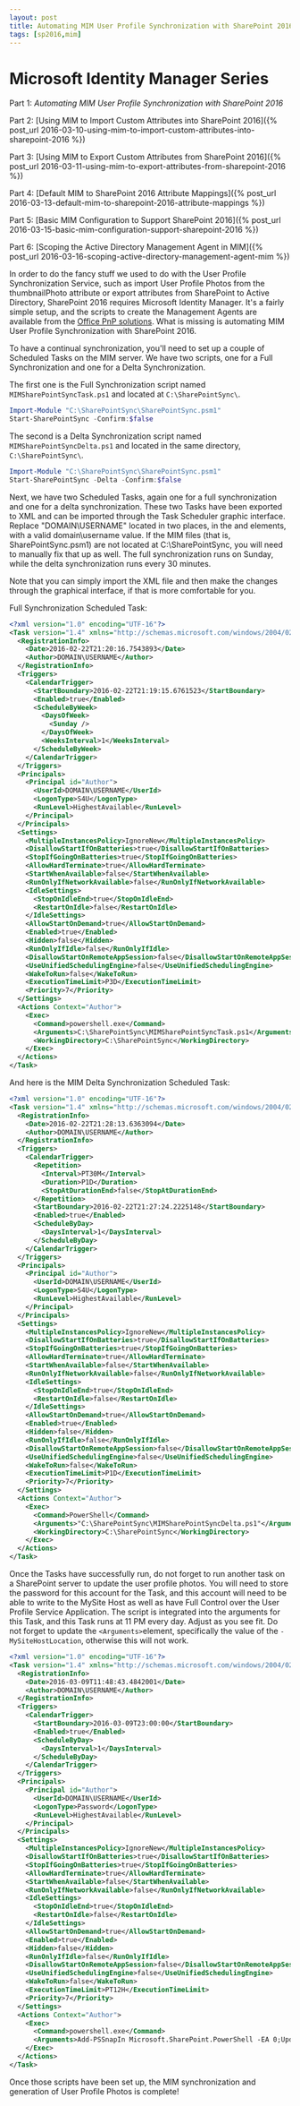 ```yaml
---
layout: post
title: Automating MIM User Profile Synchronization with SharePoint 2016
tags: [sp2016,mim]
---
```


# Microsoft Identity Manager Series

Part 1: _Automating MIM User Profile Synchronization with SharePoint 2016_

Part 2: [Using MIM to Import Custom Attributes into SharePoint 2016]({% post_url 2016-03-10-using-mim-to-import-custom-attributes-into-sharepoint-2016 %})

Part 3: [Using MIM to Export Custom Attributes from SharePoint 2016]({% post_url 2016-03-11-using-mim-to-export-attributes-from-sharepoint-2016 %})

Part 4: [Default MIM to SharePoint 2016 Attribute Mappings]({% post_url 2016-03-13-default-mim-to-sharepoint-2016-attribute-mappings %})

Part 5: [Basic MIM Configuration to Support SharePoint 2016]({% post_url 2016-03-15-basic-mim-configuration-support-sharepoint-2016 %})

Part 6: [Scoping the Active Directory Management Agent in MIM]({% post_url 2016-03-16-scoping-active-directory-management-agent-mim %})

In order to do the fancy stuff we used to do with the User Profile Synchronization Service, such as import User Profile Photos from the thumbnailPhoto attribute or export attributes from SharePoint to Active Directory, SharePoint 2016 requires Microsoft Identity Manager. It's a fairly simple setup, and the scripts to create the Management Agents are available from the [Office PnP solutions](https://github.com/OfficeDev/PnP-Tools/tree/master/Solutions/UserProfile.MIMSync). What is missing is automating MIM User Profile Synchronization with SharePoint 2016.

To have a continual synchronization, you'll need to set up a couple of Scheduled Tasks on the MIM server. We have two scripts, one for a Full Synchronization and one for a Delta Synchronization.

The first one is the Full Synchronization script named `MIMSharePointSyncTask.ps1` and located at `C:\SharePointSync\`.

```powershell
Import-Module "C:\SharePointSync\SharePointSync.psm1"
Start-SharePointSync -Confirm:$false
```

The second is a Delta Synchronization script named `MIMSharePointSyncDelta.ps1` and located in the same directory, `C:\SharePointSync\`.

```powershell
Import-Module "C:\SharePointSync\SharePointSync.psm1"
Start-SharePointSync -Delta -Confirm:$false
```

Next, we have two Scheduled Tasks, again one for a full synchronization and one for a delta synchronization. These two Tasks have been exported to XML and can be imported through the Task Scheduler graphic interface. Replace "DOMAIN\USERNAME" located in two places, in the <Author> and <UserId> elements, with a valid domain\username value. If the MIM files (that is, SharePointSync.psm1) are not located at C:\SharePointSync, you will need to manually fix that up as well. The full synchronization runs on Sunday, while the delta synchronization runs every 30 minutes.

Note that you can simply import the XML file and then make the changes through the graphical interface, if that is more comfortable for you.

Full Synchronization Scheduled Task:

```xml
<?xml version="1.0" encoding="UTF-16"?>
<Task version="1.4" xmlns="http://schemas.microsoft.com/windows/2004/02/mit/task">
  <RegistrationInfo>
    <Date>2016-02-22T21:20:16.7543893</Date>
    <Author>DOMAIN\USERNAME</Author>
  </RegistrationInfo>
  <Triggers>
    <CalendarTrigger>
      <StartBoundary>2016-02-22T21:19:15.6761523</StartBoundary>
      <Enabled>true</Enabled>
      <ScheduleByWeek>
        <DaysOfWeek>
          <Sunday />
        </DaysOfWeek>
        <WeeksInterval>1</WeeksInterval>
      </ScheduleByWeek>
    </CalendarTrigger>
  </Triggers>
  <Principals>
    <Principal id="Author">
      <UserId>DOMAIN\USERNAME</UserId>
      <LogonType>S4U</LogonType>
      <RunLevel>HighestAvailable</RunLevel>
    </Principal>
  </Principals>
  <Settings>
    <MultipleInstancesPolicy>IgnoreNew</MultipleInstancesPolicy>
    <DisallowStartIfOnBatteries>true</DisallowStartIfOnBatteries>
    <StopIfGoingOnBatteries>true</StopIfGoingOnBatteries>
    <AllowHardTerminate>true</AllowHardTerminate>
    <StartWhenAvailable>false</StartWhenAvailable>
    <RunOnlyIfNetworkAvailable>false</RunOnlyIfNetworkAvailable>
    <IdleSettings>
      <StopOnIdleEnd>true</StopOnIdleEnd>
      <RestartOnIdle>false</RestartOnIdle>
    </IdleSettings>
    <AllowStartOnDemand>true</AllowStartOnDemand>
    <Enabled>true</Enabled>
    <Hidden>false</Hidden>
    <RunOnlyIfIdle>false</RunOnlyIfIdle>
    <DisallowStartOnRemoteAppSession>false</DisallowStartOnRemoteAppSession>
    <UseUnifiedSchedulingEngine>false</UseUnifiedSchedulingEngine>
    <WakeToRun>false</WakeToRun>
    <ExecutionTimeLimit>P3D</ExecutionTimeLimit>
    <Priority>7</Priority>
  </Settings>
  <Actions Context="Author">
    <Exec>
      <Command>powershell.exe</Command>
      <Arguments>C:\SharePointSync\MIMSharePointSyncTask.ps1</Arguments>
      <WorkingDirectory>C:\SharePointSync</WorkingDirectory>
    </Exec>
  </Actions>
</Task>
```

And here is the MIM Delta Synchronization Scheduled Task:

```xml
<?xml version="1.0" encoding="UTF-16"?>
<Task version="1.4" xmlns="http://schemas.microsoft.com/windows/2004/02/mit/task">
  <RegistrationInfo>
    <Date>2016-02-22T21:28:13.6363094</Date>
    <Author>DOMAIN\USERNAME</Author>
  </RegistrationInfo>
  <Triggers>
    <CalendarTrigger>
      <Repetition>
        <Interval>PT30M</Interval>
        <Duration>P1D</Duration>
        <StopAtDurationEnd>false</StopAtDurationEnd>
      </Repetition>
      <StartBoundary>2016-02-22T21:27:24.2225148</StartBoundary>
      <Enabled>true</Enabled>
      <ScheduleByDay>
        <DaysInterval>1</DaysInterval>
      </ScheduleByDay>
    </CalendarTrigger>
  </Triggers>
  <Principals>
    <Principal id="Author">
      <UserId>DOMAIN\USERNAME</UserId>
      <LogonType>S4U</LogonType>
      <RunLevel>HighestAvailable</RunLevel>
    </Principal>
  </Principals>
  <Settings>
    <MultipleInstancesPolicy>IgnoreNew</MultipleInstancesPolicy>
    <DisallowStartIfOnBatteries>true</DisallowStartIfOnBatteries>
    <StopIfGoingOnBatteries>true</StopIfGoingOnBatteries>
    <AllowHardTerminate>true</AllowHardTerminate>
    <StartWhenAvailable>false</StartWhenAvailable>
    <RunOnlyIfNetworkAvailable>false</RunOnlyIfNetworkAvailable>
    <IdleSettings>
      <StopOnIdleEnd>true</StopOnIdleEnd>
      <RestartOnIdle>false</RestartOnIdle>
    </IdleSettings>
    <AllowStartOnDemand>true</AllowStartOnDemand>
    <Enabled>true</Enabled>
    <Hidden>false</Hidden>
    <RunOnlyIfIdle>false</RunOnlyIfIdle>
    <DisallowStartOnRemoteAppSession>false</DisallowStartOnRemoteAppSession>
    <UseUnifiedSchedulingEngine>false</UseUnifiedSchedulingEngine>
    <WakeToRun>false</WakeToRun>
    <ExecutionTimeLimit>P1D</ExecutionTimeLimit>
    <Priority>7</Priority>
  </Settings>
  <Actions Context="Author">
    <Exec>
      <Command>PowerShell</Command>
      <Arguments>"C:\SharePointSync\MIMSharePointSyncDelta.ps1"</Arguments>
      <WorkingDirectory>C:\SharePointSync</WorkingDirectory>
    </Exec>
  </Actions>
</Task>
```

Once the Tasks have successfully run, do not forget to run another task on a SharePoint server to update the user profile photos. You will need to store the password for this account for the Task, and this account will need to be able to write to the MySite Host as well as have Full Control over the User Profile Service Application. The script is integrated into the arguments for this Task, and this Task runs at 11 PM every day. Adjust as you see fit. Do not forget to update the `<Arguments>`element, specifically the value of the `-MySiteHostLocation`, otherwise this will not work.

```xml
<?xml version="1.0" encoding="UTF-16"?>
<Task version="1.4" xmlns="http://schemas.microsoft.com/windows/2004/02/mit/task">
  <RegistrationInfo>
    <Date>2016-03-09T11:48:43.4842001</Date>
    <Author>DOMAIN\USERNAME</Author>
  </RegistrationInfo>
  <Triggers>
    <CalendarTrigger>
      <StartBoundary>2016-03-09T23:00:00</StartBoundary>
      <Enabled>true</Enabled>
      <ScheduleByDay>
        <DaysInterval>1</DaysInterval>
      </ScheduleByDay>
    </CalendarTrigger>
  </Triggers>
  <Principals>
    <Principal id="Author">
      <UserId>DOMAIN\USERNAME</UserId>
      <LogonType>Password</LogonType>
      <RunLevel>HighestAvailable</RunLevel>
    </Principal>
  </Principals>
  <Settings>
    <MultipleInstancesPolicy>IgnoreNew</MultipleInstancesPolicy>
    <DisallowStartIfOnBatteries>true</DisallowStartIfOnBatteries>
    <StopIfGoingOnBatteries>true</StopIfGoingOnBatteries>
    <AllowHardTerminate>true</AllowHardTerminate>
    <StartWhenAvailable>false</StartWhenAvailable>
    <RunOnlyIfNetworkAvailable>false</RunOnlyIfNetworkAvailable>
    <IdleSettings>
      <StopOnIdleEnd>true</StopOnIdleEnd>
      <RestartOnIdle>false</RestartOnIdle>
    </IdleSettings>
    <AllowStartOnDemand>true</AllowStartOnDemand>
    <Enabled>true</Enabled>
    <Hidden>false</Hidden>
    <RunOnlyIfIdle>false</RunOnlyIfIdle>
    <DisallowStartOnRemoteAppSession>false</DisallowStartOnRemoteAppSession>
    <UseUnifiedSchedulingEngine>false</UseUnifiedSchedulingEngine>
    <WakeToRun>false</WakeToRun>
    <ExecutionTimeLimit>PT12H</ExecutionTimeLimit>
    <Priority>7</Priority>
  </Settings>
  <Actions Context="Author">
    <Exec>
      <Command>powershell.exe</Command>
      <Arguments>Add-PSSnapIn Microsoft.SharePoint.PowerShell -EA 0;Update-SPProfilePhotoStore -MySiteHostLocation https://mySiteHost.domain.com -CreateThumbnailsForImportedPhotos 1</Arguments>
    </Exec>
  </Actions>
</Task>
```

Once those scripts have been set up, the MIM synchronization and generation of User Profile Photos is complete!